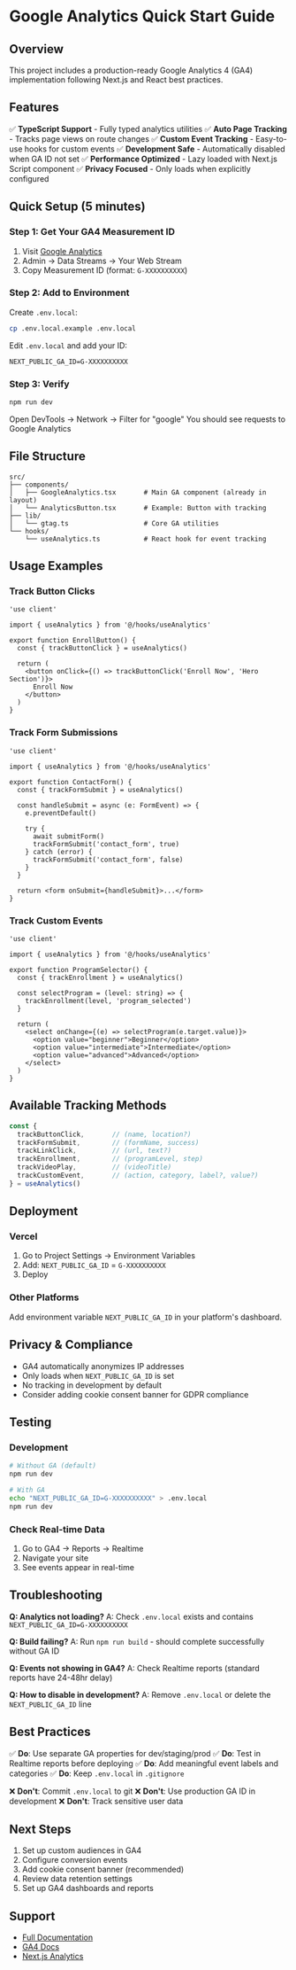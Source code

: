 # Google Analytics Quick Start Guide

## Overview

This project includes a production-ready Google Analytics 4 (GA4) implementation following Next.js and React best practices.

## Features

✅ **TypeScript Support** - Fully typed analytics utilities
✅ **Auto Page Tracking** - Tracks page views on route changes
✅ **Custom Event Tracking** - Easy-to-use hooks for custom events
✅ **Development Safe** - Automatically disabled when GA ID not set
✅ **Performance Optimized** - Lazy loaded with Next.js Script component
✅ **Privacy Focused** - Only loads when explicitly configured

## Quick Setup (5 minutes)

### Step 1: Get Your GA4 Measurement ID

1. Visit [Google Analytics](https://analytics.google.com/)
2. Admin → Data Streams → Your Web Stream
3. Copy Measurement ID (format: `G-XXXXXXXXXX`)

### Step 2: Add to Environment

Create `.env.local`:

```bash
cp .env.local.example .env.local
```

Edit `.env.local` and add your ID:

```env
NEXT_PUBLIC_GA_ID=G-XXXXXXXXXX
```

### Step 3: Verify

```bash
npm run dev
```

Open DevTools → Network → Filter for "google"
You should see requests to Google Analytics

## File Structure

```
src/
├── components/
│   ├── GoogleAnalytics.tsx       # Main GA component (already in layout)
│   └── AnalyticsButton.tsx       # Example: Button with tracking
├── lib/
│   └── gtag.ts                   # Core GA utilities
└── hooks/
    └── useAnalytics.ts           # React hook for event tracking
```

## Usage Examples

### Track Button Clicks

```tsx
'use client'

import { useAnalytics } from '@/hooks/useAnalytics'

export function EnrollButton() {
  const { trackButtonClick } = useAnalytics()

  return (
    <button onClick={() => trackButtonClick('Enroll Now', 'Hero Section')}>
      Enroll Now
    </button>
  )
}
```

### Track Form Submissions

```tsx
'use client'

import { useAnalytics } from '@/hooks/useAnalytics'

export function ContactForm() {
  const { trackFormSubmit } = useAnalytics()

  const handleSubmit = async (e: FormEvent) => {
    e.preventDefault()

    try {
      await submitForm()
      trackFormSubmit('contact_form', true)
    } catch (error) {
      trackFormSubmit('contact_form', false)
    }
  }

  return <form onSubmit={handleSubmit}>...</form>
}
```

### Track Custom Events

```tsx
'use client'

import { useAnalytics } from '@/hooks/useAnalytics'

export function ProgramSelector() {
  const { trackEnrollment } = useAnalytics()

  const selectProgram = (level: string) => {
    trackEnrollment(level, 'program_selected')
  }

  return (
    <select onChange={(e) => selectProgram(e.target.value)}>
      <option value="beginner">Beginner</option>
      <option value="intermediate">Intermediate</option>
      <option value="advanced">Advanced</option>
    </select>
  )
}
```

## Available Tracking Methods

```typescript
const {
  trackButtonClick,       // (name, location?)
  trackFormSubmit,        // (formName, success)
  trackLinkClick,         // (url, text?)
  trackEnrollment,        // (programLevel, step)
  trackVideoPlay,         // (videoTitle)
  trackCustomEvent,       // (action, category, label?, value?)
} = useAnalytics()
```

## Deployment

### Vercel

1. Go to Project Settings → Environment Variables
2. Add: `NEXT_PUBLIC_GA_ID` = `G-XXXXXXXXXX`
3. Deploy

### Other Platforms

Add environment variable `NEXT_PUBLIC_GA_ID` in your platform's dashboard.

## Privacy & Compliance

- GA4 automatically anonymizes IP addresses
- Only loads when `NEXT_PUBLIC_GA_ID` is set
- No tracking in development by default
- Consider adding cookie consent banner for GDPR compliance

## Testing

### Development
```bash
# Without GA (default)
npm run dev

# With GA
echo "NEXT_PUBLIC_GA_ID=G-XXXXXXXXXX" > .env.local
npm run dev
```

### Check Real-time Data
1. Go to GA4 → Reports → Realtime
2. Navigate your site
3. See events appear in real-time

## Troubleshooting

**Q: Analytics not loading?**
A: Check `.env.local` exists and contains `NEXT_PUBLIC_GA_ID=G-XXXXXXXXXX`

**Q: Build failing?**
A: Run `npm run build` - should complete successfully without GA ID

**Q: Events not showing in GA4?**
A: Check Realtime reports (standard reports have 24-48hr delay)

**Q: How to disable in development?**
A: Remove `.env.local` or delete the `NEXT_PUBLIC_GA_ID` line

## Best Practices

✅ **Do**: Use separate GA properties for dev/staging/prod
✅ **Do**: Test in Realtime reports before deploying
✅ **Do**: Add meaningful event labels and categories
✅ **Do**: Keep `.env.local` in `.gitignore`

❌ **Don't**: Commit `.env.local` to git
❌ **Don't**: Use production GA ID in development
❌ **Don't**: Track sensitive user data

## Next Steps

1. Set up custom audiences in GA4
2. Configure conversion events
3. Add cookie consent banner (recommended)
4. Review data retention settings
5. Set up GA4 dashboards and reports

## Support

- [Full Documentation](./ANALYTICS.md)
- [GA4 Docs](https://developers.google.com/analytics/devguides/collection/ga4)
- [Next.js Analytics](https://nextjs.org/docs/app/building-your-application/optimizing/analytics)
